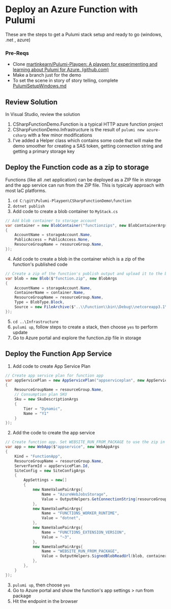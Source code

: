 # Deploy an Azure Function with Pulumi

These are the steps to get a Pulumi stack setup and ready to go (windows, .net , azure)

### Pre-Reqs

- Clone [martinkearn/Pulumi-Playpen: A playpen for experimenting and learning about Pulumi for Azure. (github.com)](https://github.com/martinkearn/Pulumi-Playpen)
- Make a branch just for the demo
- To set the scene in story of story telling, complete [PulumiSetupWindows.md](./PulumiSetupWindows.md)

## Review Solution

In Visual Studio, review the solution

1. CSharpFunctionDemo.Function is a typical HTTP azure function project
2. CSharpFunctionDemo.Infrastructure is the result of `pulumi new azure-csharp` with a few minor modifications
3. I've added a Helper class which contains some code that will make the demo smoother for creating a SAS token, getting connection string and getting a primary storage key

## Deploy the Function code as a zip to storage

Functions (like all .net application) can be deployed as a ZIP file in storage and the app service can run from the ZIP file. This is typicaly approach with most IaC platforms.

1. `cd C:\git\Pulumi-Playpen\CSharpFunctionDemo\function`
2. `dotnet publish`
3. Add code to create a blob container to `MyStack.cs`

```c#
// Add blob container to storage account
var container = new BlobContainer("functionzips", new BlobContainerArgs
{
    AccountName = storageAccount.Name,
    PublicAccess = PublicAccess.None,
    ResourceGroupName = resourceGroup.Name,
});
```

4. Add code to create a blob in the container which is a zip of the function's published code

```c#
// Create a zip of the function's publish output and upload it to the blob container
var blob = new Blob($"function.zip", new BlobArgs
{
    AccountName = storageAccount.Name,
    ContainerName = container.Name,
    ResourceGroupName = resourceGroup.Name,
    Type = BlobType.Block,
    Source = new FileArchive($"..\\Function\\bin\\Debug\\netcoreapp3.1\\publish")
});
```

5. `cd ..\Infrastructure`
6. `pulumi up`, follow steps to create a stack, then choose `yes` to perform update
7. Go to Azure portal and explore the function.zip file in storage

## Deploy the Function App Service

1. Add code to create App Service Plan

```c#
// Create app service plan for function app
var appServicePlan = new AppServicePlan("appserviceplan", new AppServicePlanArgs
{
    ResourceGroupName = resourceGroup.Name,
    // Consumption plan SKU
    Sku = new SkuDescriptionArgs
    {
        Tier = "Dynamic",
        Name = "Y1"
    }
});
```

2. Add the code to create the app service

```c#
// Create function app. Set WEBSITE_RUN_FROM_PACKAGE to use the zip in storage
var app = new WebApp($"appservice", new WebAppArgs
{
    Kind = "FunctionApp",
    ResourceGroupName = resourceGroup.Name,
    ServerFarmId = appServicePlan.Id,
    SiteConfig = new SiteConfigArgs
    {
        AppSettings = new[]
        {
            new NameValuePairArgs{
                Name = "AzureWebJobsStorage",
                Value = OutputHelpers.GetConnectionString(resourceGroup.Name, storageAccount.Name),
            },
            new NameValuePairArgs{
                Name = "FUNCTIONS_WORKER_RUNTIME",
                Value = "dotnet",
            },
            new NameValuePairArgs{
                Name = "FUNCTIONS_EXTENSION_VERSION",
                Value = "~3",
            },
            new NameValuePairArgs{
                Name = "WEBSITE_RUN_FROM_PACKAGE",
                Value = OutputHelpers.SignedBlobReadUrl(blob, container, storageAccount, resourceGroup),
            },
        },
    }
});
```

3. `pulumi up`, then choose `yes`
4. Go to Azure portal and show the function's app settings > run from package
5. Hit the endpoint in the browser

